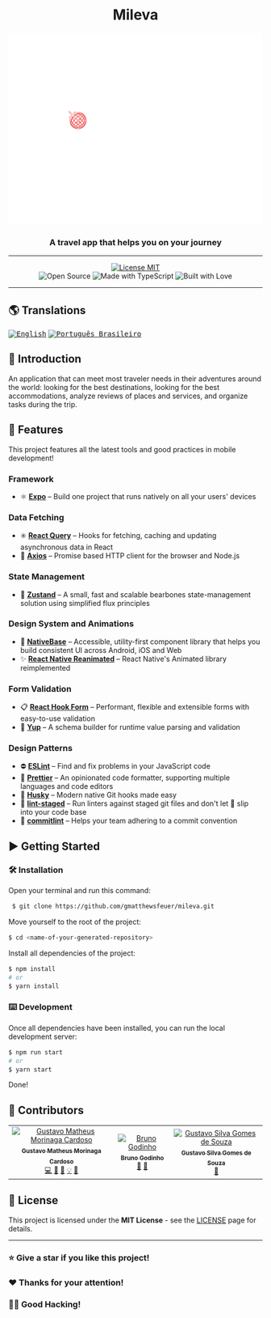 <!-- markdownlint-disable MD014 -->
<!-- markdownlint-disable MD026 -->
<!-- markdownlint-disable MD033 -->
<!-- markdownlint-disable MD041 -->

<h1 align="center">
  Mileva
</h1>

<!-- Banner Section -->
<p align="center">
  <img src="../../assets/logo.png" alt="Mileva Banner" width="512px" />
</p>
<h3 align="center">
  A travel app that helps you on your journey
</h3>

---

<!-- Badges Section -->
<p align="center">
  <a href="./LICENSE" title="Show the MIT License">
    <img src="https://img.shields.io/badge/License-MIT-blue.svg?style=for-the-badge" alt="License MIT">
  </a>
  <br>
  <img src="https://forthebadge.com/images/badges/open-source.svg" alt="Open Source" />
  <img src="https://forthebadge.com/images/badges/made-with-typescript.svg" alt="Made with TypeScript" />
  <img src="https://forthebadge.com/images/badges/built-with-love.svg" alt="Built with Love" />
</p>

<!-- Desktop/Mobile GIF Demo Section -->
<!-- <div align="center">
  <img src="./docs/demo/demo_desktop.gif" title="Desktop Version" alt="Demo Desktop" width="655px">
  <img src="./docs/demo/demo_mobile.gif" title="Mobile Version" alt="Demo Mobile" height="303px">
</div> -->

---

<!-- Translations Section -->

## 🌎 Translations

<kbd>[<img title="English" alt="English" src="https://flagicons.lipis.dev/flags/4x3/us.svg" width="22">](./public/docs/translations/README.en-US.md)</kbd>
<kbd>[<img title="Português Brasileiro" alt="Português Brasileiro" src="https://flagicons.lipis.dev/flags/4x3/br.svg" width="22">](./public/docs/translations/README.pt-BR.md)</kbd>

<!-- Introduction Section -->

## 📖 Introduction

An application that can meet most traveler needs in their
adventures around the world: looking for the best destinations, looking for the best accommodations, analyze reviews of places and services, and organize tasks during the trip.

<!-- Features Section -->

## 🌟 Features

This project features all the latest tools and good practices in mobile development!

### Framework

- ⚛️ **[Expo](https://expo.io/home)** – Build one project that runs natively
  on all your users' devices

### Data Fetching

- ✳️ **[React Query](https://react-query.tanstack.com)** – Hooks for fetching, caching and updating asynchronous data in React
- 🔄 **[Axios](https://github.com/axios/axios)** – Promise based HTTP client for the browser and Node.js

### State Management

- 🐻 **[Zustand](https://zustand-demo.pmnd.rs)** – A small, fast and scalable bearbones state-management solution using simplified flux principles

### Design System and Animations

- 🎨 **[NativeBase](https://nativebase.io)** – Accessible, utility-first component library that helps you build consistent UI across Android, iOS and Web
- ✨ **[React Native Reanimated](https://docs.swmansion.com/react-native-reanimated)** – React Native's Animated library reimplemented

### Form Validation

- 📋 **[React Hook Form](https://react-hook-form.com)** – Performant, flexible and extensible forms with easy-to-use validation
- 🚨 **[Yup](https://github.com/jquense/yup)** – A schema builder for runtime value parsing and validation

### Design Patterns

- ⛔ **[ESLint](https://eslint.org)** – Find and fix problems in your JavaScript code
- 🎀 **[Prettier](https://prettier.io)** – An opinionated code formatter, supporting multiple languages and code editors
- 🐺 **[Husky](https://github.com/typicode/husky)** – Modern native Git hooks made easy
- 💩 **[lint-staged](https://github.com/okonet/lint-staged)** – Run linters against staged git files and don't let 💩 slip into your code base
- 📓 **[commitlint](https://commitlint.js.org)** – Helps your team adhering to a commit convention

<!-- Procedures Section -->

## ▶️ Getting Started

### 🛠️ Installation

Open your terminal and run this command:

```bash
 $ git clone https://github.com/gmatthewsfeuer/mileva.git
```

Move yourself to the root of the project:

```bash
$ cd <name-of-your-generated-repository>
```

Install all dependencies of the project:

```bash
$ npm install
# or
$ yarn install
```

### ⌨️ Development

Once all dependencies have been installed, you can run the local development server:

```bash
$ npm run start
# or
$ yarn start
```

Done!

<!-- Contributors Section -->

## 👥 Contributors

<table>
 <tbody>
  <tr>
   <td align="center">
    <a href="https://github.com/gmatthewsfeuer">
     <img src="https://avatars.githubusercontent.com/u/47375774?v=4" width="64px;" alt="Gustavo Matheus Morinaga Cardoso"/>
     <br />
     <sub><b>Gustavo Matheus Morinaga Cardoso</b></sub>
    </a>
    <br />
    <a href="https://github.com/gmatthewsfeuer/mileva/commits?author=gmatthewsfeuer" title="Code">💻</a>
    <a href="#maintenance-gmatthewsfeuer" title="Maintenance">🚧</a>
    <a href="https://github.com/gmatthewsfeuer/mileva/commits?author=gmatthewsfeuer" title="Documentation">📖</a>
    <a href="#example-gmatthewsfeuer" title="Examples">💡</a>
    <a href="#design-gmatthewsfeuer" title="Design">🎨</a>
   </td>
   <td align="center">
    <a href="https://github.com/gmbrunoo">
     <img src="https://avatars.githubusercontent.com/u/54083619?v=4" width="64px;" alt="Bruno Godinho"/>
     <br />
     <sub><b>Bruno Godinho</b></sub>
    </a>
    <br />
    <a href="https://github.com/gmatthewsfeuer/mileva/commits?author=gmbrunoo" title="Documentation">📖</a>
    <a href="#design-gmbrunoo" title="Design">🎨</a>
   </td>
   <td align="center">
    <a href="https://github.com/gssouza10">
     <img src="https://avatars.githubusercontent.com/u/72390868?v=4" width="64px;" alt="Gustavo Silva Gomes de Souza"/>
     <br />
     <sub><b>Gustavo Silva Gomes de Souza</b></sub>
    </a>
    <br />
    <a href="https://github.com/gmatthewsfeuer/mileva/commits?author=gssouza10" title="Documentation">📖</a>
   </td>
  </tr>
 </tbody>
</table>

<!-- License Section -->

## 📜 License

This project is licensed under the **MIT License** - see the [LICENSE](../../../LICENSE) page for details.

<!-- Acknowledgment Section -->

---

### ⭐ Give a star if you like this project!

### ❤️ Thanks for your attention!

### 👨‍💻 Good Hacking!
